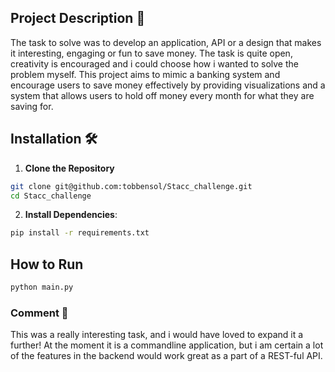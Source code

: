 ## Project Description 📓
The task to solve was to develop an application, API or a design that makes it interesting, engaging or fun to save money. The task is quite open, creativity is encouraged and i could choose how i wanted to solve the problem myself. This project aims to mimic a banking system and encourage users to save money effectively by providing visualizations and a system that allows users to hold off money every month for what they are saving for.


## Installation 🛠️

1. **Clone the Repository**
```bash
git clone git@github.com:tobbensol/Stacc_challenge.git
cd Stacc_challenge
```

2. **Install Dependencies**:
```bash
pip install -r requirements.txt
```

## How to Run
```bash
python main.py
```

### Comment 💬
This was a really interesting task, and i would have loved to expand it a further! At the moment it is a commandline application, but i am certain a lot of the features in the backend would work great as a part of a REST-ful API.
